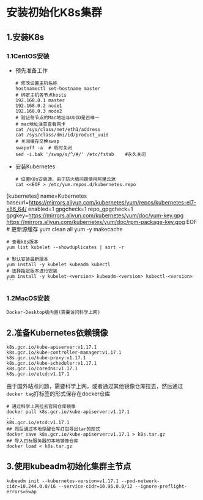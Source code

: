 # 安装初始化K8s集群
## 1.安装K8s
### 1.1CentOS安装
+ 预先准备工作

    ```shell
    # 修改设置主机名称
    hostnamectl set-hostname master
    # 绑定主机各节点hosts
    192.168.0.1 master
    192.168.0.2 node1
    192.168.0.3 node2
    # 验证每节点的Mac地址与UUID是否唯一
    # mac地址注意查看网卡
    cat /sys/class/net/eth1/address
    cat /sys/class/dmi/id/product_uuid
    # 关闭缓存交换swap
    swapoff -a  # 临时关闭
    sed -i.bak '/swap/s/^/#/' /etc/fstab    #永久关闭
    ```
    
+ 安装Kubernetes
    ```shell
    # 设置K8s安装源，由于防火墙问题使用阿里云源
    cat <<EOF > /etc/yum.repos.d/kubernetes.repo
[kubernetes]
name=Kubernetes
baseurl=https://mirrors.aliyun.com/kubernetes/yum/repos/kubernetes-el7-x86_64/
enabled=1
gpgcheck=1
repo_gpgcheck=1
gpgkey=https://mirrors.aliyun.com/kubernetes/yum/doc/yum-key.gpg https://mirrors.aliyun.com/kubernetes/yum/doc/rpm-package-key.gpg
EOF
    # 更新源缓存
    yum clean all
    yum -y makecache
    
    # 查看k8s版本
    yum list kubelet --showduplicates | sort -r 
    
    # 默认安装最新版本
    yum install -y kubelet kubeadm kubectl
    # 选择指定版本进行安装
    yum install -y kubelet-<version> kubeadm-<version> kubectl-<version>
    ```

### 1.2MacOS安装
```shell
Docker-Desktop版内置(需要访问科学上网)
```
## 2.准备Kubernetes依赖镜像
```shell
k8s.gcr.io/kube-apiserver:v1.17.1
k8s.gcr.io/kube-controller-manager:v1.17.1
k8s.gcr.io/kube-proxy:v1.17.1
k8s.gcr.io/kube-scheduler:v1.17.1
k8s.gcr.io/coredns:v1.17.1
k8s.gcr.io/etcd:v1.17.1
```
由于国外站点问题，需要科学上网，或者通过其他镜像仓库拉去，然后通过`docker tag`打标签的形式保存在docker仓库
```shell
# 通过科学上网拉去官网仓库镜像
docker pull k8s.gcr.io/kube-apiserver:v1.17.1
...
k8s.gcr.io/etcd:v1.17.1
## 然后通过本地惊醒仓库打包导出tar的形式
docker save k8s.gcr.io/kube-apiserver:v1.17.1 > k8s.tar.gz
## 导入目标服务器的本地镜像仓库
docker load < k8s.tar.gz
```

## 3.使用kubeadm初始化集群主节点

```shell
kubeadm init --kubernetes-version=v1.17.1 --pod-network-cidr=10.244.0.0/16 --service-cidr=10.96.0.0/12 --ignore-preflight-errors=Swap
```





